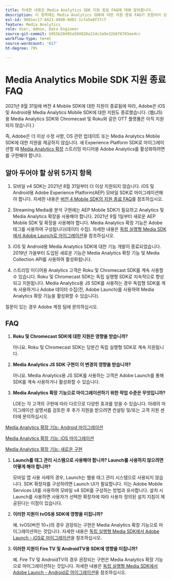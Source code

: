 ```yaml
---
title: 자세한 내용은 Media Analytics SDK 지원 종료 FAQ에 대해 알아봅니다.
description: 이 항목에는 Media Analytics SDK에 대한 지원 종료 FAQ가 포함되어 있습니다.
exl-id: 9601ec17-8421-49d0-9d81-1cfa5e8f37cf
feature: Media Analytics
role: User, Admin, Data Engineer
source-git-commit: b955b20495a504020a214c3a9e32b676701ee4cc
workflow-type: tm+mt
source-wordcount: '617'
ht-degree: 79%

---
```


# Media Analytics Mobile SDK 지원 종료 FAQ

2021년 8월 31일에 버전 4 Mobile SDK에 대한 지원이 종료됨에 따라, Adobe은 iOS 및 Android용 Media Analytics Mobile SDK에 대한 지원도 종료했습니다. (웹(JS)용 Media Analytics SDK와 Chromecast 및 Roku와 같은 OTT 플랫폼은 아직 지원되지 않습니다.)

즉, Adobe은 더 이상 수정 사항, OS 관련 업데이트 또는 Media Analytics Mobile SDK에 대한 지원을 제공하지 않습니다. 새 Experience Platform SDK로 마이그레이션할 때 [Media Analytics 확장](https://developer.adobe.com/client-sdks/documentation/adobe-media-analytics/) 스트리밍 미디어용 Adobe Analytics를 활성화하려면 를 구현해야 합니다.


## 알아 두어야 할 상위 5가지 항목

1. 모바일 v4 SDK는 2021년 8월 31일부터 더 이상 지원되지 않습니다. iOS 및 Android용 Adobe Experience Platform(AEP) 모바일 SDK로 마이그레이션해야 합니다. 자세한 내용은 [버전 4 Mobile SDK의 지원 종료 FAQ](https://developer.adobe.com/client-sdks/documentation/v4-end-of-life-faq/)를 참조하십시오.

1. Streaming Media용 분석 구현에는 AEP Mobile SDK가 필요하고 Analytics 및 Media Analytics 확장을 사용해야 합니다. 2021년 9월 1일부터 새로운 AEP Mobile SDK 및 확장을 사용해야 합니다.  Media Analytics 확장 기능은 Adobe 태그를 사용하여 구성됩니다(데이터 수집). 자세한 내용은 [독립 실행형 Media SDK에서 Adobe Launch로 마이그레이션](/help/legacy/sdk-to-launch/sdk-to-launch-migration.md)을 참조하십시오.

1. iOS 및 Android용 Media Analytics SDK에 대한 기능 개발이 종료되었습니다. 2019년 가을부터 도입된 새로운 기능은 Media Analytics 확장 기능 및 Media Collection API를 사용하여 활성화됩니다.

1. 스트리밍 미디어용 Analytics 고객은 Roku 및 Chromecast SDK를 계속 사용할 수 있습니다. Roku 및 Chromecast SDK는 독립 실행형 SDK로 지속적으로 향상되고 지원됩니다. Media Analytics용 JS SDK를 사용하는 경우 독립형 SDK를 계속 사용하거나 Adobe 데이터 수집(전, Adobe Launch)를 사용하여 Media Analytics 확장 기능을 활성화할 수 있습니다).

질문이 있는 경우 Adobe 계정 팀에 문의하십시오.

## FAQ

1. **Roku 및 Chromecast SDK에 대한 지원은 영향을 받습니까?**

   아니요.  Roku 및 Chromecast SDK는 당분간 독립 실행형 SDK로 계속 지원됩니다.&#x200B;
&#x200B;
1. **Media Analytics JS SDK 구현이 이 변경의 영향을 받습니까?**

   아니요.  Media Analytics용 JS SDK를 사용하는 고객은 Adobe Launch를 통해 SDK를 계속 사용하거나 활성화할 수 있습니다.
&#x200B;
1. **Media Analytics 확장 기능으로 마이그레이션하기 위한 작업 수준은 무엇입니까?**

   LOE는 각 고객의 구현에 따라 다르므로 다양한 효과를 얻을 수 있습니다.  아래의 마이그레이션 설명서를 검토한 후 추가 지원을 받으려면 컨설팅 및/또는 고객 지원 센터에 문의하십시오.

[Media Analytics 확장 기능: Android 마이그레이션](/help/legacy/sdk-to-launch/sdk-to-launch-migration-platforms/sdk-to-launch-migration-android.md)

[Media Analytics 확장 기능: iOS 마이그레이션](/help/legacy/sdk-to-launch/sdk-to-launch-migration-platforms/sdk-to-launch-migration-ios.md)

   [Media Analytics 확장 기능: 새로운 구현](https://developer.adobe.com/client-sdks/documentation/adobe-media-analytics/)

1. **Launch를 태그 관리 시스템으로 사용해야 합니까? Launch를 사용하지 않으려면 어떻게 해야 합니까?**

   모바일 앱 사용 사례의 경우, Launch는 웹용 태그 관리 시스템으로 사용되지 않습니다. SDK 확장자를 구성하려면 Launch UI가 필요합니다. 이는 Adobe Mobile Services UI를 사용하여 모바일 v4 SDK를 구성하는 방법과 유사합니다. 설치 시 Launch를 사용하면 사용자가 선택한 확장자에 따라 사용자 정의된 설치 지침이 제공된다는 이점이 있습니다.

1. **이러한 지원이 tvOS용 SDK에 영향을 미칩니까?**

   예. tvOS(버전 10+)의 경우 권장되는 구현은 Media Analytics 확장 기능으로 마이그레이션하는 것입니다. 자세한 내용은 [독립 실행형 Media SDK에서 Adobe Launch - iOS로 마이그레이션](/help/legacy/sdk-to-launch/sdk-to-launch-migration-platforms/sdk-to-launch-migration-ios.md)을 참조하십시오.

1. **이러한 지원이 Fire TV 및 AndroidTV용 SDK에 영향을 미칩니까?**

   예. Fire TV 및 AndroidTV의 경우 권장되는 구현은 Media Analytics 확장 기능으로 마이그레이션하는 것입니다. 자세한 내용은 [독립 실행형 Media SDK에서 Adobe Launch - Android로 마이그레이션](/help/legacy/sdk-to-launch/sdk-to-launch-migration-platforms/sdk-to-launch-migration-android.md)을 참조하십시오.
